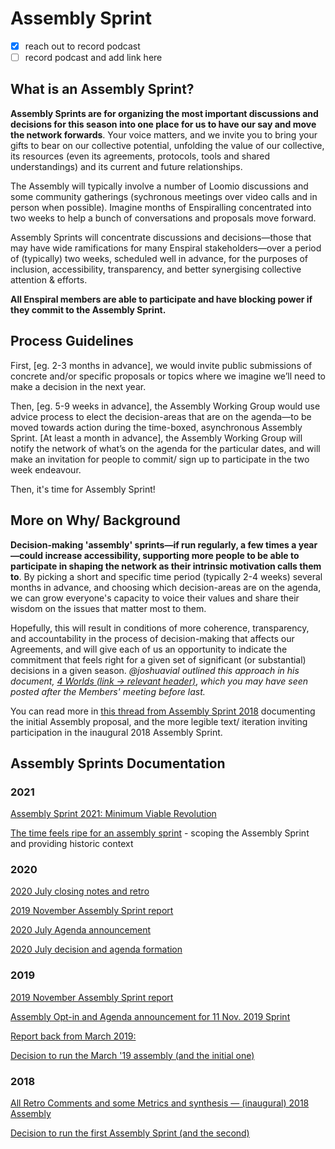 # Assembly Sprint

- [x] reach out to record podcast
- [ ] record podcast and add link here

## What is an Assembly Sprint?

**Assembly Sprints are for organizing the most important discussions and decisions for this season into one place for us to have our say and move the network forwards**. Your voice matters, and we invite you to bring your gifts to bear on our collective potential, unfolding the value of our collective, its resources \(even its agreements, protocols, tools and shared understandings\) and its current and future relationships.

The Assembly will typically involve a number of Loomio discussions and some community gatherings \(sychronous meetings over video calls and in person when possible\). Imagine months of Enspiralling concentrated into two weeks to help a bunch of conversations and proposals move forward.

Assembly Sprints will concentrate discussions and decisions—those that may have wide ramifications for many Enspiral stakeholders—over a period of (typically) two weeks, scheduled well in advance, for the purposes of inclusion, accessibility, transparency, and better synergising collective attention & efforts.

**All Enspiral members are able to participate and have blocking power if they commit to the Assembly Sprint.**

## Process Guidelines

First, \[eg. 2-3 months in advance\], we would invite public submissions of concrete and/or specific proposals or topics where we imagine we’ll need to make a decision in the next year.

Then, \[eg. 5-9 weeks in advance\], the Assembly Working Group would use advice process to elect the decision-areas that are on the agenda—to be moved towards action during the time-boxed, asynchronous Assembly Sprint. \[At least a month in advance\], the Assembly Working Group will notify the network of what’s on the agenda for the particular dates, and will make an invitation for people to commit/ sign up to participate in the two week endeavour.

Then, it's time for Assembly Sprint!

## More on Why/ Background

**Decision-making 'assembly' sprints—if run regularly, a few times a year—could increase accessibility, supporting more people to be able to participate in shaping the network as their intrinsic motivation calls them to**. By picking a short and specific time period (typically 2-4 weeks) several months in advance, and choosing which decision-areas are on the agenda, we can grow everyone's capacity to voice their values and share their wisdom on the issues that matter most to them.

Hopefully, this will result in conditions of more coherence, transparency, and accountability in the process of decision-making that affects our Agreements, and will give each of us an opportunity to indicate the commitment that feels right for a given set of significant \(or substantial\) decisions in a given season. _@joshuavial outlined this approach in his document,_ [_4 Worlds \(link → relevant header\)_](https://docs.google.com/document/d/1VxnXg1jYlf26Eakybj_AHWd8iKXbDYQx8klbRHi-PCI/edit#heading=h.ieqmtfr9n4fb), _which you may have seen posted after the Members' meeting before last._

You can read more in [this thread from Assembly Sprint 2018](https://www.loomio.com/d/myTOM64J/next-steps-and-2018-closing-comments-assembly-sprint-an-online-enspiral-convergence?q=) documenting the initial Assembly proposal, and the more legible text/ iteration inviting participation in the inaugural 2018 Assembly Sprint.

## Assembly Sprints Documentation

### 2021

[Assembly Sprint 2021: Minimum Viable Revolution](https://www.loomio.com/d/DmSu3bCw/)

[The time feels ripe for an assembly sprint](https://www.loomio.com/d/Bm4hMeVH/comment/2460333) - scoping the Assembly Sprint and providing historic context

### 2020

[2020 July closing notes and retro](https://www.loomio.org/d/cGuE6WRl/closing-circle-retrospective-and-harvest-)

[2019 November Assembly Sprint report](https://www.loomio.org/d/6o920KVU/retrospective-asssembly-sprint-nov-2019-)

[2020 July Agenda announcement](https://www.loomio.org/d/zMsW9GJ2/prototyping-the-next-4-years-agenda-opt-in-assembly-sprint-22nd-july-)

[2020 July decision and agenda formation](https://www.loomio.org/d/QelSq2CV/call-for-submissions-assembly-sprint-22nd-july)

### 2019

[2019 November Assembly Sprint report](https://www.loomio.org/d/6o920KVU/retrospective-asssembly-sprint-nov-2019-)

[Assembly Opt-in and Agenda announcement for 11 Nov. 2019 Sprint](https://www.loomio.org/d/8RdAKBOo/agenda-and-opt-in-assembly-sprint-an-online-enspiral-convergence-november-2019)

[Report back from March 2019:](https://www.loomio.org/d/QPSHlBqe/report-back-on-recent-assembly-sprint-any-last-feedback-?q=)

[Decision to run the March '19 assembly \(and the initial one\)](https://www.loomio.org/d/myTOM64J/next-steps-and-2018-closing-comments-assembly-sprint-an-online-enspiral-convergence/78)

### 2018

[All Retro Comments and some Metrics and synthesis — \(inaugural\) 2018 Assembly](https://docs.google.com/spreadsheets/d/1WXXeQy_3JVXYgbAmcO7yhEfssooL0YeacB5f3DURUsI/edit?usp=sharing)

[Decision to run the first Assembly Sprint \(and the second\)](https://www.loomio.org/d/myTOM64J/next-steps-and-2018-closing-comments-assembly-sprint-an-online-enspiral-convergence?q=)

